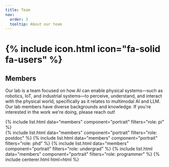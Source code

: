 ```yaml
---
title: Team
nav:
  order: 3
  tooltip: About our team
---
```


# {% include icon.html icon="fa-solid fa-users" %}

## Members

Our lab is a team focused on how AI can enable physical systems—such as robotics, IoT, and industrial systems—to perceive, understand, and interact with the physical world, specifically as it relates to multimodal AI and LLM. Our lab members have diverse backgrounds and knowledge. If you're interested in the work we're doing, please reach out!

{% include list.html data="members" component="portrait" filters="role: pi" %}
<br>
{% include list.html data="members" component="portrait" filters="role: postdoc" %}
{% include list.html data="members" component="portrait" filters="role: phd" %}
{% include list.html data="members" component="portrait" filters="role: undergrad" %}
{% include list.html data="members" component="portrait" filters="role: programmer" %}
{% include centerer.html html=html %}
